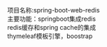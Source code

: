 项目名称:spring-boot-web-redis<br>
主要功能：springboot集成redis<br>
redis缓存和spring cache的集成<br>
thymeleaf模板引擎，boostrap 
